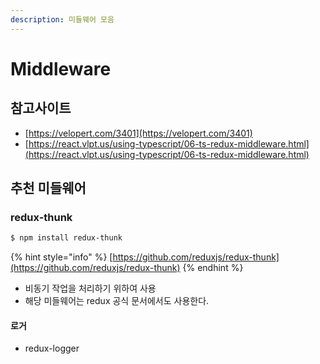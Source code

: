 ```yaml
---
description: 미들웨어 모음
---
```


# Middleware

##  참고사이트

* [https://velopert.com/3401](https://velopert.com/3401)
* [https://react.vlpt.us/using-typescript/06-ts-redux-middleware.html](https://react.vlpt.us/using-typescript/06-ts-redux-middleware.html)



## 추천 미들웨어

### redux-thunk

```bash
$ npm install redux-thunk
```

{% hint style="info" %}
[https://github.com/reduxjs/redux-thunk](https://github.com/reduxjs/redux-thunk)
{% endhint %}

*  비동기 작업을 처리하기 위하여 사용
*  해당 미들웨어는 redux 공식 문서에서도 사용한다.

####  로거

*  redux-logger

